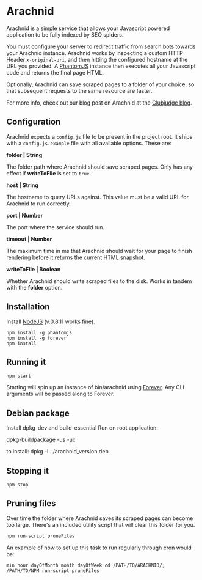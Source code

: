 # Arachnid
Arachnid is a simple service that allows your Javascript powered application to be fully indexed by SEO spiders.

You must configure your server to redirect traffic from search bots towards your Arachnid instance.
Arachnid works by inspecting a custom HTTP Header ```x-original-uri```, and then hitting the configured hostname at the URL you provided.
A [PhantomJS](http://phantomjs.org) instance then executes all your Javascript code and returns the final page HTML.

Optionally, Arachnid can save scraped pages to a folder of your choice, so that subsequent requests to the same resource are faster.

For more info, check out our blog post on Arachnid at the [Clubjudge blog](http://blog.clubjudge.com/post/57057303972/introducing-arachnid).

## Configuration
Arachnid expects a ```config.js``` file to be present in the project root. It ships with a ```config.js.example``` file with all available options. These are:

**folder | String**

The folder path where Arachnid should save scraped pages. Only has any effect if **writeToFile** is set to ```true```.

**host | String**

The hostname to query URLs against. This value must be a valid URL for Arachnid to run correctly.

**port | Number**

The port where the service should run.

**timeout | Number**

The maximum time in ms that Arachnid should wait for your page to finish rendering before it returns the current HTML snapshot.

**writeToFile | Boolean**

Whether Arachnid should write scraped files to the disk. Works in tandem with the **folder** option.

## Installation

Install [NodeJS](http://nodejs.org) (v.0.8.11 works fine).

```
npm install -g phantomjs
npm install -g forever
npm install
```
## Running it

```
npm start
```

Starting will spin up an instance of bin/arachnid using [Forever](https://github.com/nodejitsu/forever). Any CLI arguments will be passed along to Forever.

## Debian package
Install dpkg-dev and build-essential
Run on root application:

dpkg-buildpackage -us -uc

to install:
dpkg -i ../arachnid_version.deb

## Stopping it
```
npm stop
```

## Pruning files
Over time the folder where Arachnid saves its scraped pages can become too large. There's an included utility script that will clear this folder for you.

```javascript
npm run-script pruneFiles
```

An example of how to set up this task to run regularly through cron would be:

```
min hour dayOfMonth month dayOfWeek cd /PATH/TO/ARACHNID/; /PATH/TO/NPM run-script pruneFiles
```
